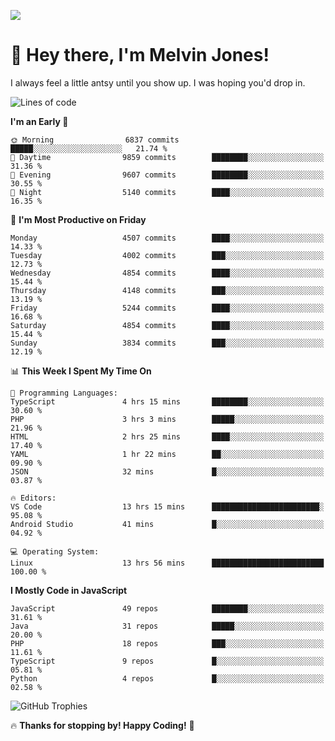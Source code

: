 ![](https://usersnap.com/blog/wp-content/uploads/2015/12/funny-cat-year2015-web-dev.gif)

# 👋 Hey there, I'm Melvin Jones!
I always feel a little antsy until you show up. I was hoping you'd drop in.

<!--START_SECTION:mrepol742-->
![Lines of code](https://img.shields.io/badge/From%20Hello%20World%20I%27ve%20Written-22.8%20million%20lines%20of%20code-blue)

**I'm an Early 🐤** 

```text
🌞 Morning                6837 commits        █████░░░░░░░░░░░░░░░░░░░░   21.74 % 
🌆 Daytime                9859 commits        ████████░░░░░░░░░░░░░░░░░   31.36 % 
🌃 Evening                9607 commits        ████████░░░░░░░░░░░░░░░░░   30.55 % 
🌙 Night                  5140 commits        ████░░░░░░░░░░░░░░░░░░░░░   16.35 % 
```
📅 **I'm Most Productive on Friday** 

```text
Monday                   4507 commits        ████░░░░░░░░░░░░░░░░░░░░░   14.33 % 
Tuesday                  4002 commits        ███░░░░░░░░░░░░░░░░░░░░░░   12.73 % 
Wednesday                4854 commits        ████░░░░░░░░░░░░░░░░░░░░░   15.44 % 
Thursday                 4148 commits        ███░░░░░░░░░░░░░░░░░░░░░░   13.19 % 
Friday                   5244 commits        ████░░░░░░░░░░░░░░░░░░░░░   16.68 % 
Saturday                 4854 commits        ████░░░░░░░░░░░░░░░░░░░░░   15.44 % 
Sunday                   3834 commits        ███░░░░░░░░░░░░░░░░░░░░░░   12.19 % 
```


📊 **This Week I Spent My Time On** 

```text
💬 Programming Languages: 
TypeScript               4 hrs 15 mins       ████████░░░░░░░░░░░░░░░░░   30.60 % 
PHP                      3 hrs 3 mins        █████░░░░░░░░░░░░░░░░░░░░   21.96 % 
HTML                     2 hrs 25 mins       ████░░░░░░░░░░░░░░░░░░░░░   17.40 % 
YAML                     1 hr 22 mins        ██░░░░░░░░░░░░░░░░░░░░░░░   09.90 % 
JSON                     32 mins             █░░░░░░░░░░░░░░░░░░░░░░░░   03.87 % 

🔥 Editors: 
VS Code                  13 hrs 15 mins      ████████████████████████░   95.08 % 
Android Studio           41 mins             █░░░░░░░░░░░░░░░░░░░░░░░░   04.92 % 

💻 Operating System: 
Linux                    13 hrs 56 mins      █████████████████████████   100.00 % 
```

**I Mostly Code in JavaScript** 

```text
JavaScript               49 repos            ████████░░░░░░░░░░░░░░░░░   31.61 % 
Java                     31 repos            █████░░░░░░░░░░░░░░░░░░░░   20.00 % 
PHP                      18 repos            ███░░░░░░░░░░░░░░░░░░░░░░   11.61 % 
TypeScript               9 repos             █░░░░░░░░░░░░░░░░░░░░░░░░   05.81 % 
Python                   4 repos             █░░░░░░░░░░░░░░░░░░░░░░░░   02.58 % 
```




<!--END_SECTION:mrepol742-->

![GitHub Trophies](https://github-profile-trophy.vercel.app/?username=mrepol742&theme=dracula)

🔥 **Thanks for stopping by! Happy Coding!** 🚀
